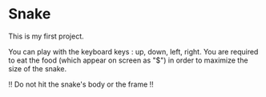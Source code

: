 # Snake

This is my first project.

You can play with the keyboard keys : up, down, left, right.
You are required to eat the food (which appear on screen as "$") in order to maximize the size of the snake.

!! Do not hit the snake's body or the frame !!
